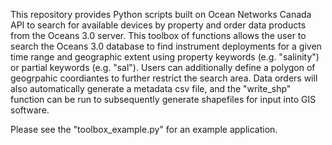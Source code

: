 This repository provides Python scripts built on Ocean Networks Canada API to search for available devices by property and order data products from the Oceans 3.0 server. This toolbox of functions allows the user to search the Oceans 3.0 database to find instrument deployments for a given time range and geographic extent using property keywords (e.g. "salinity") or partial keywords (e.g. "sal"). Users can additionally define a polygon of geogrpahic coordiantes to further restrict the search area. Data orders will also automatically generate a metadata csv file, and the "write_shp" function can be run to subsequently generate shapefiles for input into GIS software. 

Please see the "toolbox_example.py" for an example application.
